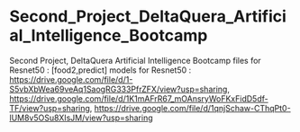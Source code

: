 # Second_Project_DeltaQuera_Artificial_Intelligence_Bootcamp
Second Project, DeltaQuera Artificial Intelligence Bootcamp
files for Resnet50 : [food2,predict]
models for Resnet50 : https://drive.google.com/file/d/1-S5vbXbWea69veAq1SaogRG333PfrZFX/view?usp=sharing, https://drive.google.com/file/d/1K1mAFrR67_mOAnsryWoFKxFidD5df-TF/view?usp=sharing, https://drive.google.com/file/d/1qnjSchaw-CThqPt0-lUM8v5OSu8XIsJM/view?usp=sharing
